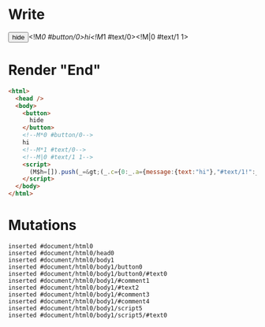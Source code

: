 # Write
  <button>hide</button><!M*0 #button/0>hi<!M*1 #text/0><!M|0 #text/1 1><script>(M$h=[]).push(_=>(_.c={0:_.a={message:{text:"hi"},"#text/1!":_.b={}},1:_.b},_.a["#text/1("]=_._["packages/translator-tags/src/__tests__/fixtures/basic-execution-order/template.marko_1_renderer"](_.a),_.b._=_.a,_.c),[0,"packages/translator-tags/src/__tests__/fixtures/basic-execution-order/template.marko_0",])</script>


# Render "End"
```html
<html>
  <head />
  <body>
    <button>
      hide
    </button>
    <!--M*0 #button/0-->
    hi
    <!--M*1 #text/0-->
    <!--M|0 #text/1 1-->
    <script>
      (M$h=[]).push(_=&gt;(_.c={0:_.a={message:{text:"hi"},"#text/1!":_.b={}},1:_.b},_.a["#text/1("]=_._["packages/translator-tags/src/__tests__/fixtures/basic-execution-order/template.marko_1_renderer"](_.a),_.b._=_.a,_.c),[0,"packages/translator-tags/src/__tests__/fixtures/basic-execution-order/template.marko_0",])
    </script>
  </body>
</html>
```

# Mutations
```
inserted #document/html0
inserted #document/html0/head0
inserted #document/html0/body1
inserted #document/html0/body1/button0
inserted #document/html0/body1/button0/#text0
inserted #document/html0/body1/#comment1
inserted #document/html0/body1/#text2
inserted #document/html0/body1/#comment3
inserted #document/html0/body1/#comment4
inserted #document/html0/body1/script5
inserted #document/html0/body1/script5/#text0
```
